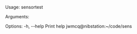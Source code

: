 Usage: sensortest <PIN> <PORT>

Arguments:
  <PIN>   
  <PORT>  

Options:
  -h, --help  Print help
jwmcq@nibstation:~/code/sens
